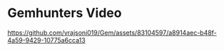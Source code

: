 # **Gemhunters Video**



https://github.com/vrajsoni019/Gem/assets/83104597/a8914aec-b48f-4a59-9429-10775a6cca13

